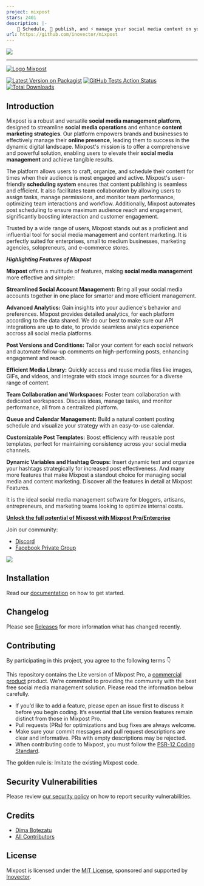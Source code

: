 ```yaml
---
project: mixpost
stars: 2401
description: |-
    📅 Schedule, 📢 publish, and ⚡ manage your social media content on your server. No subscriptions, no limits. (Buffer alternative)
url: https://github.com/inovector/mixpost
---
```


[<img src="./art/standwithua.png" />](https://supportukrainenow.org)

* * *

[<img src="./art/logo.svg" alt="Logo Mixpost" />](https://mixpost.app)

[![Latest Version on Packagist](https://img.shields.io/packagist/v/inovector/mixpost.svg?style=flat-square)](https://packagist.org/packages/inovector/mixpost)
[![GitHub Tests Action Status](https://img.shields.io/github/workflow/status/inovector/mixpost/run-tests?label=tests)](https://github.com/inovector/mixpost/actions?query=workflow%3Arun-tests+branch%3Amain)
[![Total Downloads](https://img.shields.io/packagist/dt/inovector/mixpost.svg?style=flat-square)](https://packagist.org/packages/inovector/mixpost)

## Introduction

Mixpost is a robust and versatile **social media management platform**, designed to streamline **social media operations** and enhance **content marketing strategies**. Our platform empowers brands and businesses to effectively manage their **online presence**, leading them to success in the dynamic digital landscape. Mixpost's mission is to offer a comprehensive and powerful solution, enabling users to elevate their **social media management** and achieve tangible results.

The platform allows users to craft, organize, and schedule their content for times when their audience is most engaged and active. Mixpost's user-friendly **scheduling system** ensures that content publishing is seamless and efficient. It also facilitates team collaboration by allowing users to assign tasks, manage permissions, and monitor team performance, optimizing team interactions and workflow. Additionally, Mixpost automates post scheduling to ensure maximum audience reach and engagement, significantly boosting interaction and customer engagement.

Trusted by a wide range of users, Mixpost stands out as a proficient and influential tool for social media management and content marketing. It is perfectly suited for enterprises, small to medium businesses, marketing agencies, solopreneurs, and e-commerce stores.

**_Highlighting Features of Mixpost_**

**Mixpost** offers a multitude of features, making **social media management** more effective and simpler:

**Streamlined Social Account Management:**
Bring all your social media accounts together in one place for smarter and more efficient management.

**Advanced Analytics:**
Gain insights into your audience's behavior and preferences. Mixpost provides detailed analytics, for each platform according to the data shared. We do our best to make sure our API integrations are up to date, to provide seamless analytics experience accross all social media platforms.

**Post Versions and Conditions:**
Tailor your content for each social network and automate follow-up comments on high-performing posts, enhancing engagement and reach.

**Efficient Media Library:**
Quickly access and reuse media files like images, GIFs, and videos, and integrate with stock image sources for a diverse range of content.

**Team Collaboration and Workspaces:**
Foster team collaboration with dedicated workspaces. Discuss ideas, manage tasks, and monitor performance, all from a centralized platform.

**Queue and Calendar Management:**
Build a natural content posting schedule and visualize your strategy with an easy-to-use calendar.

**Customizable Post Templates:**
Boost efficiency with reusable post templates, perfect for maintaining consistency across your social media channels.

**Dynamic Variables and Hashtag Groups:**
Insert dynamic text and organize your hashtags strategically for increased post effectiveness.
And many more features that make Mixpost a standout choice for managing social media and content marketing. Discover all the features in detail at Mixpost Features.

It is the ideal social media management software for bloggers, artisans, entrepreneurs, and marketing teams looking to optimize internal costs.

**[Unlock the full potential of Mixpost with Mixpost Pro/Enterprise](https://mixpost.app/pricing)**

Join our community:

- [Discord](https://mixpost.app/discord)
- [Facebook Private Group](https://www.facebook.com/groups/getmixpost)

[<img src="./art/cover.png?v=3" />](https://mixpost.app)

## Installation

Read our [documentation](https://docs.mixpost.app/lite/) on how to get started.

## Changelog

Please see [Releases](../../releases) for more information what has changed recently.

## Contributing

By participating in this project, you agree to the following terms 👇

This repository contains the Lite version of Mixpost Pro, a [commercial product](https://mixpost.app/) product. We’re committed to providing the community with the best free social media management solution. Please read the information below carefully.

- If you’d like to add a feature, please open an issue first to discuss it before you begin coding. It’s essential that Lite version features remain distinct from those in Mixpost Pro.
- Pull requests (PRs) for optimizations and bug fixes are always welcome.
- Make sure your commit messages and pull request descriptions are clear and informative. PRs with empty descriptions may be rejected.
- When contributing code to Mixpost, you must follow
  the [PSR-12 Coding Standard](https://github.com/php-fig/fig-standards/blob/master/accepted/PSR-12-extended-coding-style-guide.md).

The golden rule is: Imitate the existing Mixpost code.

## Security Vulnerabilities

Please review [our security policy](../../security/policy) on how to report security vulnerabilities.

## Credits

- [Dima Botezatu](https://github.com/lao9s)
- [All Contributors](../../contributors)

## License

Mixpost is licensed under the [MIT License](LICENSE.md), sponsored and supported by [Inovector](https://inovector.com).

